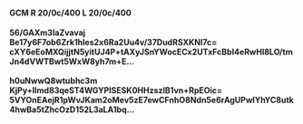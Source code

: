 #### GCM R 20/0c/400 L 20/0c/400
**56/GAXm3IaZvavaj**<br/>**Be17y6F7ob6Zrk1hles2x6Ra2Uu4v/37DudRSXKNl7c=**<br/>**cXY6eEoMXQijjtN5yitUJ4P+tAXyJSnYWocECx2UTxFcBbI4eRwHl8LO/tmJn4dVWTBwt5WxW8yh7m+E...**<br/><br/>
**h0uNwwQ8wtubhc3m**<br/>**KjPy+lImd83qeST4WGYPlSESK0HHzszlB1vn+RpEOic=**<br/>**5VYOnEAejR1pWvJKam2oMev5zE7ewCFnhO8Ndn5e6rAgUPwIYhYC8utk4hwBa5tZhcOzD152L3aLA1bq...**